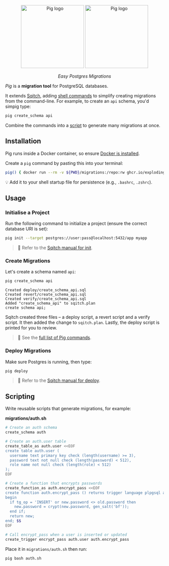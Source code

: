 <p align="center">
  <img alt="Pig logo" height="200" src="https://github.com/explodinglabs/ply/blob/main/images/logo-light.png?raw=true#gh-light-mode-only" />
  <img alt="Pig logo" height="200" src="https://github.com/explodinglabs/ply/blob/main/images/logo-dark.png?raw=true#gh-dark-mode-only" />
</p>

<p align="center">
  <i>Easy Postgres Migrations</i>
</p>

_Pig_ is a **migration tool** for PostgreSQL databases.

It extends [Sqitch](https://sqitch.org/), adding [shell commands](/COMMANDS.md)
to simplify creating migrations from the command-line. For example, to create
an `api` schema, you'd simpig type:

```sh
pig create_schema api
```

Combine the commands into a [script](#scripting) to generate many migrations at
once.

## Installation

Pig runs inside a Docker container, so ensure [Docker is
installed](https://docs.docker.com/get-docker/).

Create a `pig` command by pasting this into your terminal:

```sh
pig() { docker run --rm -v ${PWD}/migrations:/repo:rw ghcr.io/explodinglabs/pig bash -c '"$@"' -- "$@" }
```

💡 Add it to your shell startup file for persistence (e.g., `.bashrc`,
`.zshrc`).

## Usage

### Initialise a Project

Run the following command to initialize a project (ensure the correct database
URI is set):

```sh
pig init --target postgres://user:pass@localhost:5432/app myapp
```

> 📖 Refer to the [Sqitch manual for
> init](https://sqitch.org/docs/manual/sqitch-init/).

### Create Migrations

Let's create a schema named `api`:

```sh
pig create_schema api
```

```
Created deploy/create_schema_api.sql
Created revert/create_schema_api.sql
Created verify/create_schema_api.sql
Added "create_schema_api" to sqitch.plan
create schema api;
```

Sqitch created three files – a deploy script, a revert script and a verify
script. It then added the change to `sqitch.plan`. Lastly, the deploy script is
printed for you to review.

> 📖 See the [full list of Pig commands](/COMMANDS.md).

### Deploy Migrations

Make sure Postgres is running, then type:

```sh
pig deploy
```

> 📖 Refer to the [Sqitch manual for
> deploy](https://sqitch.org/docs/manual/sqitch-deploy/).

## Scripting

Write reusable scripts that generate migrations, for example:

**migrations/auth.sh**

```sh
# Create an auth schema
create_schema auth

# Create an auth.user table
create_table_as auth.user <<EOF
create table auth.user (
  username text primary key check (length(username) >= 3),
  password text not null check (length(password) < 512),
  role name not null check (length(role) < 512)
);
EOF

# Create a function that encrypts passwords
create_function_as auth.encrypt_pass <<EOF
create function auth.encrypt_pass () returns trigger language plpgsql as $$
begin
  if tg_op = 'INSERT' or new.password <> old.password then
    new.password = crypt(new.password, gen_salt('bf'));
  end if;
  return new;
end; $$
EOF

# Call encrypt_pass when a user is inserted or updated
create_trigger encrypt_pass auth.user auth.encrypt_pass
```

Place it in `migrations/auth.sh` then run:

```sh
pig bash auth.sh
```
